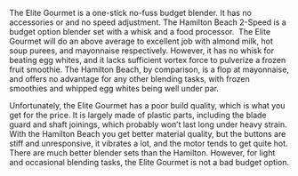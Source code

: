 The Elite Gourmet is a one-stick no-fuss budget blender. It has no accessories or and no speed adjustment. The Hamilton Beach 2-Speed is a budget option blender set with a whisk and a food processor.  The Elite Gourmet will do an above average to excellent job with almond milk, hot soup purees, and mayonnaise respectively. However, it has no whisk for beating egg whites, and it lacks sufficient vortex force to pulverize a frozen fruit smoothie. The Hamilton Beach, by comparison, is a flop at mayonnaise, and offers no advantage for any other blending tasks, with frozen smoothies and whipped egg whites being well under par.

Unfortunately, the Elite Gourmet has a poor build quality, which is what you get for the price. It is largely made of plastic parts, including the blade guard and shaft joinings, which probably won’t last long under heavy strain. With the Hamilton Beach you get better material quality, but the buttons are stiff and unresponsive, it vibrates a lot, and the motor tends to get quite hot. There are much better blender sets than the Hamilton. However, for light and occasional blending tasks, the Elite Gourmet is not a bad budget option.